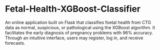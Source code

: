 # Fetal-Health-XGBoost-Classifier
An online application built on Flask that classifies foetal health from CTG data as normal, suspicious, or pathological using the XGBoost algorithm.  It facilitates the early diagnosis of pregnancy problems with 96% accuracy.  Through an intuitive interface, users may register, log in, and receive forecasts.
